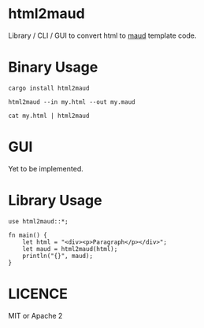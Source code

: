 # html2maud

Library / CLI / GUI to convert html to [maud]() template code.

# Binary Usage

`cargo install html2maud`

`html2maud --in my.html --out my.maud`

`cat my.html | html2maud`

# GUI

Yet to be implemented.

# Library Usage

```
use html2maud::*;

fn main() {
    let html = "<div><p>Paragraph</p></div>";
    let maud = html2maud(html);
    println("{}", maud);
}
```

# LICENCE

MIT or Apache 2
